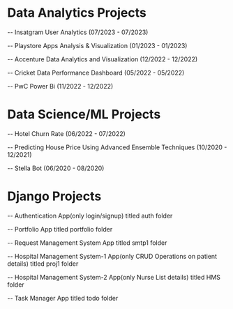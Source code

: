 # Data Analytics Projects

-- Insatgram User Analytics (07/2023 - 07/2023)

-- Playstore Apps Analysis & Visualization (01/2023 - 01/2023)

-- Accenture Data Analytics and Visualization (12/2022 - 12/2022)

-- Cricket Data Performance Dashboard (05/2022 - 05/2022)

-- PwC Power Bi (11/2022 - 12/2022)
    

# Data Science/ML Projects

-- Hotel Churn Rate (06/2022 - 07/2022)

-- Predicting House Price Using Advanced Ensemble Techniques (10/2020 - 12/2021)

-- Stella Bot (06/2020 - 08/2020)


# Django Projects

-- Authentication App(only login/signup) titled auth folder

-- Portfolio App titled portfolio folder

-- Request Management System App titled smtp1 folder

-- Hospital Management System-1 App(only CRUD Operations on patient details) titled proj1 folder

-- Hospital Management System-2 App(only Nurse List details) titled HMS folder

-- Task Manager App titled todo folder

